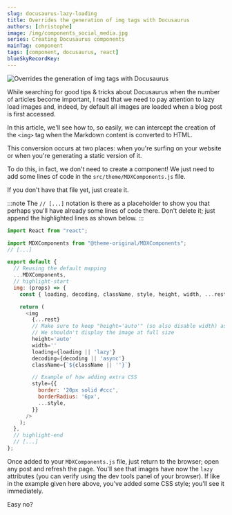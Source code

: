 ```yaml
---
slug: docusaurus-lazy-loading
title: Overrides the generation of img tags with Docusaurus
authors: [christophe]
image: /img/components_social_media.jpg
series: Creating Docusaurus components
mainTag: component
tags: [component, docusaurus, react]
blueSkyRecordKey:
---
```


<!-- cspell:ignore -->

![Overrides the generation of img tags with Docusaurus](/img/components_banner.jpg)

While searching for good tips & tricks about Docusaurus when the number of articles become important, I read that we need to pay attention to lazy load images and, indeed, by default all images are loaded when a blog post is first accessed.

In this article, we'll see how to, so easily, we can intercept the creation of the `<img>` tag when the Markdown content is converted to HTML.

This conversion occurs at two places: when you're surfing on your website or when you're generating a static version of it.

<!-- truncate -->

To do this, in fact, we don't need to create a component! We just need to add some lines of code in the `src/theme/MDXComponents.js` file.

If you don't have that file yet, just create it.

:::note
The `// [...]` notation is there as a placeholder to show you that perhaps you'll have already some lines of code there. Don't delete it; just append the highlighted lines as shown below.
:::

<Snippet filename="src/theme/MDXComponents.js">

```js
import React from "react";

import MDXComponents from "@theme-original/MDXComponents";
// [...]

export default {
  // Reusing the default mapping
  ...MDXComponents,
  // highlight-start
  img: (props) => {
    const { loading, decoding, className, style, height, width, ...rest } = props;

    return (
      <img
        {...rest}
        // Make sure to keep "height='auto'" (so also disable width) as generated by Docusaurus
        // We shouldn't display the image at full size
        height='auto'
        width=''
        loading={loading || 'lazy'}
        decoding={decoding || 'async'}
        className={`${className || ''}`}

        // Example of how adding extra CSS
        style={{
          border: '20px solid #ccc',
          borderRadius: '6px',
          ...style,
        }}
      />
    );
  },
  // highlight-end
  // [...]
};

```

</Snippet>

Once added to your `MDXComponents.js` file, just return to the browser; open any post and refresh the page. You'll see that images have now the `lazy` attributes (you can verify using the dev tools panel of your browser). If like in the example given here above, you've added some CSS style; you'll see it immediately.

Easy no?

